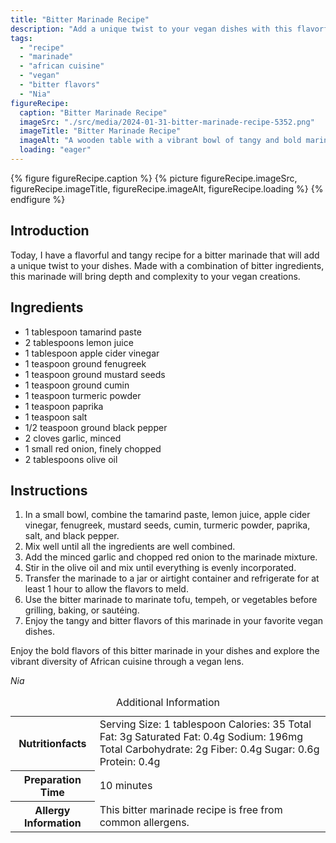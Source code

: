 ```yaml
---
title: "Bitter Marinade Recipe"
description: "Add a unique twist to your vegan dishes with this flavorful and tangy bitter marinade. Made with a combination of bitter ingredients, it brings depth and complexity to your creations."
tags:
  - "recipe"
  - "marinade"
  - "african cuisine"
  - "vegan"
  - "bitter flavors"
  - "Nia"
figureRecipe: 
  caption: "Bitter Marinade Recipe"
  imageSrc: "./src/media/2024-01-31-bitter-marinade-recipe-5352.png"
  imageTitle: "Bitter Marinade Recipe"
  imageAlt: "A wooden table with a vibrant bowl of tangy and bold marinade, surrounded by fresh herbs and spices, showcasing the essence of African cuisine."
  loading: "eager"
---
```


{% figure figureRecipe.caption %}
{% picture figureRecipe.imageSrc, figureRecipe.imageTitle, figureRecipe.imageAlt, figureRecipe.loading %}
{% endfigure %}

## Introduction

Today, I have a flavorful and tangy recipe for a bitter marinade that will add a unique twist to your dishes. Made with a combination of bitter ingredients, this marinade will bring depth and complexity to your vegan creations.

## Ingredients

- 1 tablespoon tamarind paste
- 2 tablespoons lemon juice
- 1 tablespoon apple cider vinegar
- 1 teaspoon ground fenugreek
- 1 teaspoon ground mustard seeds
- 1 teaspoon ground cumin
- 1 teaspoon turmeric powder
- 1 teaspoon paprika
- 1 teaspoon salt
- 1/2 teaspoon ground black pepper
- 2 cloves garlic, minced
- 1 small red onion, finely chopped
- 2 tablespoons olive oil

## Instructions

1. In a small bowl, combine the tamarind paste, lemon juice, apple cider vinegar, fenugreek, mustard seeds, cumin, turmeric powder, paprika, salt, and black pepper.
2. Mix well until all the ingredients are well combined.
3. Add the minced garlic and chopped red onion to the marinade mixture.
4. Stir in the olive oil and mix until everything is evenly incorporated.
5. Transfer the marinade to a jar or airtight container and refrigerate for at least 1 hour to allow the flavors to meld.
6. Use the bitter marinade to marinate tofu, tempeh, or vegetables before grilling, baking, or sautéing.
7. Enjoy the tangy and bitter flavors of this marinade in your favorite vegan dishes.

Enjoy the bold flavors of this bitter marinade in your dishes and explore the vibrant diversity of African cuisine through a vegan lens.

*Nia*

<table><caption>Additional Information</caption><tr><th>Nutritionfacts</th><td>Serving Size: 1 tablespoon
Calories: 35
Total Fat: 3g
Saturated Fat: 0.4g
Sodium: 196mg
Total Carbohydrate: 2g
Fiber: 0.4g
Sugar: 0.6g
Protein: 0.4g&nbsp;</td></tr><tr><th>Preparation Time</th><td>10 minutes&nbsp;</td></tr><tr><th>Allergy Information</th><td>This bitter marinade recipe is free from common allergens.&nbsp;</td></tr></table>

